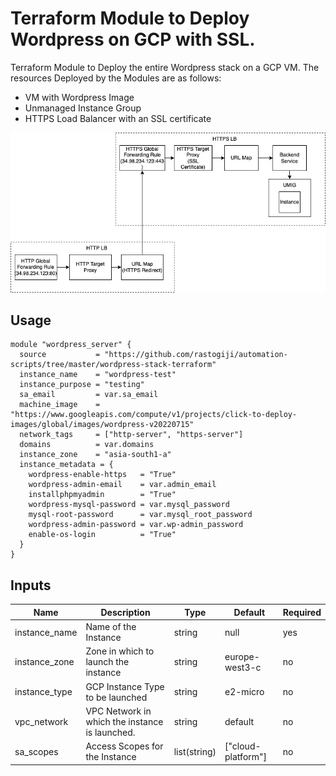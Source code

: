 # Terraform Module to Deploy Wordpress on GCP with SSL.

Terraform Module to Deploy the entire Wordpress stack on a GCP VM. The resources Deployed by the Modules are as follows:

- VM with Wordpress Image
- Unmanaged Instance Group
- HTTPS Load Balancer with an SSL certificate

![GCP Resources Deployed](wordpress-terraform.jpg?raw=true)

## Usage

```HCL
module "wordpress_server" {
  source           = "https://github.com/rastogiji/automation-scripts/tree/master/wordpress-stack-terraform"
  instance_name    = "wordpress-test"
  instance_purpose = "testing"
  sa_email         = var.sa_email
  machine_image    = "https://www.googleapis.com/compute/v1/projects/click-to-deploy-images/global/images/wordpress-v20220715"
  network_tags     = ["http-server", "https-server"]
  domains          = var.domains
  instance_zone    = "asia-south1-a"
  instance_metadata = {
    wordpress-enable-https   = "True"
    wordpress-admin-email    = var.admin_email
    installphpmyadmin        = "True"
    wordpress-mysql-password = var.mysql_password
    mysql-root-password      = var.mysql_root_password
    wordpress-admin-password = var.wp-admin_password
    enable-os-login          = "True"
  }
}
```

## Inputs

| Name          | Description                                    | Type         | Default            | Required |
| ------------- | ---------------------------------------------- | ------------ | ------------------ | -------- |
| instance_name | Name of the Instance                           | string       | null               | yes      |
| instance_zone | Zone in which to launch the instance           | string       | europe-west3-c     | no       |
| instance_type | GCP Instance Type to be launched               | string       | e2-micro           | no       |
| vpc_network   | VPC Network in which the instance is launched. | string       | default            | no       |
| sa_scopes     | Access Scopes for the Instance                 | list(string) | ["cloud-platform"] | no       |
